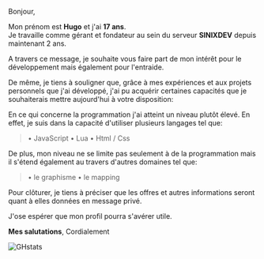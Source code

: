 Bonjour,

Mon prénom est __Hugo__ et j'ai __17 ans__.   
Je travaille comme gérant et fondateur au sein du serveur __SINIXDEV__ depuis maintenant 2 ans.

A travers ce message, je souhaite vous faire part de mon intérêt pour le développement mais également pour l'entraide.

De même, je tiens à souligner que, grâce à mes expériences et aux projets personnels que j'ai développé, j'ai pu acquérir certaines capacités que je souhaiterais mettre aujourd'hui à votre disposition:

En ce qui concerne la programmation j'ai atteint un niveau plutôt élevé. En effet, je suis dans la capacité d'utiliser plusieurs langages tel que: 
> • JavaScript
> • Lua 
> • Html / Css


De plus, mon niveau ne se limite pas seulement à de la programmation mais il s'étend également au travers d'autres domaines tel que:
> • le graphisme 
> • le mapping 


Pour clôturer, je tiens à préciser que les offres et autres informations seront quant à elles données en message privé.

J'ose espérer que mon profil pourra s'avérer utile.

__Mes salutations__,
Cordialement

![GHstats](https://github-readme-stats.vercel.app/api?username=ToKuOFFI&show_icons=true#gh-dark-mode-only)
